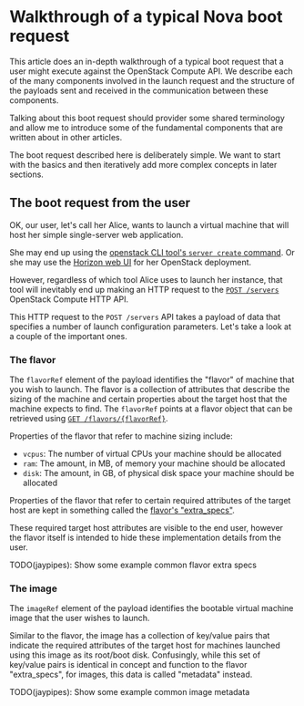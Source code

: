 # Walkthrough of a typical Nova boot request

This article does an in-depth walkthrough of a typical boot request that a user
might execute against the OpenStack Compute API. We describe each of the many
components involved in the launch request and the structure of the payloads
sent and received in the communication between these components.

Talking about this boot request should provider some shared terminology and
allow me to introduce some of the fundamental components that are written about
in other articles.

The boot request described here is deliberately simple. We want to start with
the basics and then iteratively add more complex concepts in later sections.

## The boot request from the user

OK, our user, let's call her Alice, wants to launch a virtual machine that will
host her simple single-server web application.

She may end up using the [openstack CLI tool's `server create`
command](https://docs.openstack.org/python-openstackclient/latest/cli/command-objects/server.html#server-create).
Or she may use the [Horizon web UI](https://docs.openstack.org/horizon/latest/)
for her OpenStack deployment.

However, regardless of which tool Alice uses to launch her instance, that tool
will inevitably end up making an HTTP request to the [`POST
/servers`](https://developer.openstack.org/api-ref/compute/#create-server)
OpenStack Compute HTTP API.

This HTTP request to the `POST /servers` API takes a payload of data that
specifies a number of launch configuration parameters. Let's take a look at a
couple of the important ones.

### The flavor

The `flavorRef` element of the payload identifies the "flavor" of machine that
you wish to launch. The flavor is a collection of attributes that describe the
sizing of the machine and certain properties about the target host that the
machine expects to find. The `flavorRef` points at a flavor object that can be
retrieved using [`GET /flavors/{flavorRef}`](https://developer.openstack.org/api-ref/compute/#show-flavor-details).

Properties of the flavor that refer to machine sizing include:

* `vcpus`: The number of virtual CPUs your machine should be allocated
* `ram`: The amount, in MB, of memory your machine should be allocated
* `disk`: The amount, in GB, of physical disk space your machine should be
  allocated

Properties of the flavor that refer to certain required attributes of the
target host are kept in something called the [flavor's "extra\_specs"](https://developer.openstack.org/api-ref/compute/#show-flavor-details).

These required target host attributes are visible to the end user, however the
flavor itself is intended to hide these implementation details from the user.

TODO(jaypipes): Show some example common flavor extra specs

### The image

The `imageRef` element of the payload identifies the bootable virtual machine
image that the user wishes to launch.

Similar to the flavor, the image has a collection of key/value pairs that
indicate the required attributes of the target host for machines launched using
this image as its root/boot disk. Confusingly, while this set of key/value
pairs is identical in concept and function to the flavor "extra\_specs", for
images, this data is called "metadata" instead.

TODO(jaypipes): Show some example common image metadata
